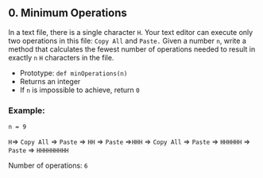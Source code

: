 ## 0. Minimum Operations

In a text file, there is a single character `H`. Your text editor can execute only two operations in this file: `Copy All` and `Paste.` Given a number `n`, write a method that calculates the fewest number of operations needed to result in exactly `n` `H` characters in the file.

- Prototype: `def minOperations(n)`
- Returns an integer
- If `n` is impossible to achieve, return `0`

### Example:
`n = 9`

`H`=> `Copy All` => `Paste` => `HH` => `Paste` =>`HHH` => `Copy All` => `Paste` => `HHHHHH` => `Paste` => `HHHHHHHHH`

Number of operations: `6`